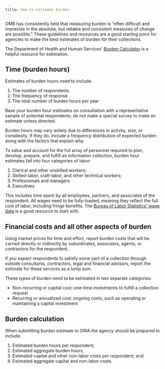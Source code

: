 ```yaml
---
title: How to estimate burden
---
```


OMB has consistently held that measuring burden is “often difficult and imprecise in the absolute, but reliable and consistent measures of change are possible.”  These guidelines and resources are a good starting point for agencies to make the best estimates of burden for their collections.

The Department of Health and Human Services' [Burden Calculator](https://repository.usaspending.gov/cder_library/authorized/burden_calculator) is a helpful resource for estimation.

## Time (burden hours)
Estimates of burden hours need to include:

1.	The number of respondents
2.	The frequency of response
3.	The total number of burden hours per year

Base your burden hour estimates on consultation with a representative sample of potential respondents; do not make a special survey to make an estimate unless directed.

Burden hours may vary widely due to differences in activity, size, or complexity. If they do, include a frequency distribution of expected burden along with the factors that explain why.

To value and account for the full array of personnel required to plan, develop, prepare, and fulfill an information collection, burden hour estimates fall into four categories of labor:

1.	Clerical and other unskilled workers;
2.	Skilled-labor, craft-labor, and other technical workers;
3.	Professionals and managers
4.	Executives

This includes time spent by all employees, partners, and associates of the respondent. All wages need to be fully-loaded, meaning they reflect the full cost of labor, including fringe benefits. The [Bureau of Labor Statistics' wage data](https://www.bls.gov/bls/blswage.htm) is a good resource to start with.

## Financial costs and all other aspects of burden
Using market prices for time and effort, report burden costs that will be carried directly or indirectly by subordinates, associates, agents, or contractors for the respondent.

If you expect respondents to satisfy some part of a collection through outside consultants, contractors, legal and financial advisors, report the estimate for these services as a lump sum.

These types of burden need to be estimated in two separate categories:

*	Non-recurring or capital cost: one-time investments to fulfill a collection request
*	Recurring or annualized cost: ongoing costs, such as operating or maintaining a capital investment

## Burden calculation
When submitting burden estimate to OIRA the agency should be prepared to include:

1.	Estimated burden hours per respondent;
2.	Estimated aggregate burden hours;
3.	Estimated capital and other non-labor costs per respondent; and
4.	Estimated aggregate capital and non-labor costs.
